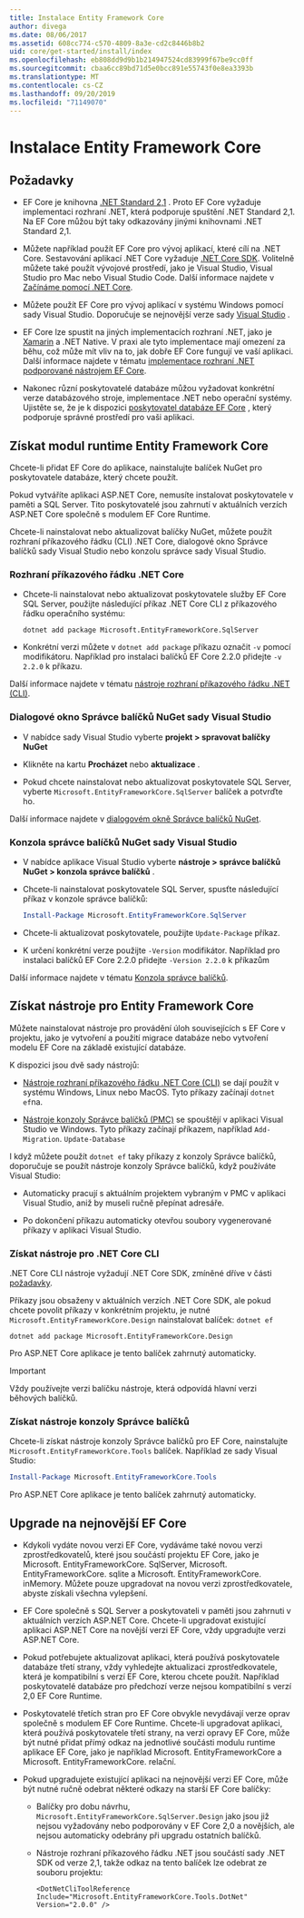 ```yaml
---
title: Instalace Entity Framework Core
author: divega
ms.date: 08/06/2017
ms.assetid: 608cc774-c570-4809-8a3e-cd2c8446b8b2
uid: core/get-started/install/index
ms.openlocfilehash: eb808dd9d9b1b214947524cd83999f67be9cc0ff
ms.sourcegitcommit: cbaa6cc89bd71d5e0bcc891e55743f0e8ea3393b
ms.translationtype: MT
ms.contentlocale: cs-CZ
ms.lasthandoff: 09/20/2019
ms.locfileid: "71149070"
---
```

# <a name="installing-entity-framework-core"></a>Instalace Entity Framework Core

## <a name="prerequisites"></a>Požadavky

* EF Core je knihovna [.NET Standard 2,1](/dotnet/standard/net-standard) . Proto EF Core vyžaduje implementaci rozhraní .NET, která podporuje spuštění .NET Standard 2,1. Na EF Core můžou být taky odkazovány jinými knihovnami .NET Standard 2,1. 

* Můžete například použít EF Core pro vývoj aplikací, které cílí na .NET Core. Sestavování aplikací .NET Core vyžaduje [.NET Core SDK](https://dotnet.microsoft.com/download). Volitelně můžete také použít vývojové prostředí, jako je Visual Studio, Visual Studio pro Mac nebo Visual Studio Code. Další informace najdete v [Začínáme pomocí .NET Core](/dotnet/core/get-started).

* Můžete použít EF Core pro vývoj aplikací v systému Windows pomocí sady Visual Studio. Doporučuje se nejnovější verze sady [Visual Studio](https://visualstudio.microsoft.com/vs) .

* EF Core lze spustit na jiných implementacích rozhraní .NET, jako je [Xamarin](https://dotnet.microsoft.com/apps/xamarin) a .NET Native. V praxi ale tyto implementace mají omezení za běhu, což může mít vliv na to, jak dobře EF Core fungují ve vaší aplikaci. Další informace najdete v tématu [implementace rozhraní .NET podporované nástrojem EF Core](xref:core/platforms/index).

* Nakonec různí poskytovatelé databáze můžou vyžadovat konkrétní verze databázového stroje, implementace .NET nebo operační systémy. Ujistěte se, že je k dispozici [poskytovatel databáze EF Core](xref:core/providers/index) , který podporuje správné prostředí pro vaši aplikaci.

## <a name="get-the-entity-framework-core-runtime"></a>Získat modul runtime Entity Framework Core

Chcete-li přidat EF Core do aplikace, nainstalujte balíček NuGet pro poskytovatele databáze, který chcete použít.

Pokud vytváříte aplikaci ASP.NET Core, nemusíte instalovat poskytovatele v paměti a SQL Server. Tito poskytovatelé jsou zahrnutí v aktuálních verzích ASP.NET Core společně s modulem EF Core Runtime.  

Chcete-li nainstalovat nebo aktualizovat balíčky NuGet, můžete použít rozhraní příkazového řádku (CLI) .NET Core, dialogové okno Správce balíčků sady Visual Studio nebo konzolu správce sady Visual Studio.

### <a name="net-core-cli"></a>Rozhraní příkazového řádku .NET Core

* Chcete-li nainstalovat nebo aktualizovat poskytovatele služby EF Core SQL Server, použijte následující příkaz .NET Core CLI z příkazového řádku operačního systému:

  ``` Console
  dotnet add package Microsoft.EntityFrameworkCore.SqlServer
  ```

* Konkrétní verzi můžete v `dotnet add package` příkazu označit `-v` pomocí modifikátoru. Například pro instalaci balíčků EF Core 2.2.0 přidejte `-v 2.2.0` k příkazu.

Další informace najdete v tématu [nástroje rozhraní příkazového řádku .NET (CLI)](/dotnet/core/tools/).

### <a name="visual-studio-nuget-package-manager-dialog"></a>Dialogové okno Správce balíčků NuGet sady Visual Studio

* V nabídce sady Visual Studio vyberte **projekt > spravovat balíčky NuGet**

* Klikněte na kartu **Procházet** nebo **aktualizace** .

* Pokud chcete nainstalovat nebo aktualizovat poskytovatele SQL Server, vyberte `Microsoft.EntityFrameworkCore.SqlServer` balíček a potvrďte ho.

Další informace najdete v [dialogovém okně Správce balíčků NuGet](/nuget/tools/package-manager-ui).

### <a name="visual-studio-nuget-package-manager-console"></a>Konzola správce balíčků NuGet sady Visual Studio

* V nabídce aplikace Visual Studio vyberte **nástroje > správce balíčků NuGet > konzola správce balíčků** .

* Chcete-li nainstalovat poskytovatele SQL Server, spusťte následující příkaz v konzole správce balíčků:

  ``` PowerShell  
  Install-Package Microsoft.EntityFrameworkCore.SqlServer
  ```
* Chcete-li aktualizovat poskytovatele, použijte `Update-Package` příkaz.

* K určení konkrétní verze použijte `-Version` modifikátor. Například pro instalaci balíčků EF Core 2.2.0 přidejte `-Version 2.2.0` k příkazům

Další informace najdete v tématu [Konzola správce balíčků](/nuget/tools/package-manager-console).

## <a name="get-the-entity-framework-core-tools"></a>Získat nástroje pro Entity Framework Core

Můžete nainstalovat nástroje pro provádění úloh souvisejících s EF Core v projektu, jako je vytvoření a použití migrace databáze nebo vytvoření modelu EF Core na základě existující databáze.

K dispozici jsou dvě sady nástrojů:

* [Nástroje rozhraní příkazového řádku .NET Core (CLI)](xref:core/miscellaneous/cli/dotnet) se dají použít v systému Windows, Linux nebo MacOS. Tyto příkazy začínají `dotnet ef`na. 

* [Nástroje konzoly Správce balíčků (PMC)](xref:core/miscellaneous/cli/powershell) se spouštějí v aplikaci Visual Studio ve Windows. Tyto příkazy začínají příkazem, například `Add-Migration`. `Update-Database`

I když můžete použít `dotnet ef` taky příkazy z konzoly Správce balíčků, doporučuje se použít nástroje konzoly Správce balíčků, když používáte Visual Studio:

* Automaticky pracují s aktuálním projektem vybraným v PMC v aplikaci Visual Studio, aniž by museli ručně přepínat adresáře.  

* Po dokončení příkazu automaticky otevřou soubory vygenerované příkazy v aplikaci Visual Studio.

<a name="cli"></a>

### <a name="get-the-net-core-cli-tools"></a>Získat nástroje pro .NET Core CLI

.NET Core CLI nástroje vyžadují .NET Core SDK, zmíněné dříve v části [požadavky](#prerequisites).

Příkazy jsou obsaženy v aktuálních verzích .NET Core SDK, ale pokud chcete povolit příkazy v konkrétním projektu, je nutné `Microsoft.EntityFrameworkCore.Design` nainstalovat balíček: `dotnet ef`

``` Console 
dotnet add package Microsoft.EntityFrameworkCore.Design 
``` 

Pro ASP.NET Core aplikace je tento balíček zahrnutý automaticky.

> [!IMPORTANT]      
> Vždy používejte verzi balíčku nástroje, která odpovídá hlavní verzi běhových balíčků.

### <a name="get-the-package-manager-console-tools"></a>Získat nástroje konzoly Správce balíčků

Chcete-li získat nástroje konzoly Správce balíčků pro EF Core, nainstalujte `Microsoft.EntityFrameworkCore.Tools` balíček. Například ze sady Visual Studio:

``` PowerShell  
Install-Package Microsoft.EntityFrameworkCore.Tools
``` 

Pro ASP.NET Core aplikace je tento balíček zahrnutý automaticky.

## <a name="upgrading-to-the-latest-ef-core"></a>Upgrade na nejnovější EF Core

* Kdykoli vydáte novou verzi EF Core, vydáváme také novou verzi zprostředkovatelů, které jsou součástí projektu EF Core, jako je Microsoft. EntityFrameworkCore. SqlServer, Microsoft. EntityFrameworkCore. sqlite a Microsoft. EntityFrameworkCore. inMemory. Můžete pouze upgradovat na novou verzi zprostředkovatele, abyste získali všechna vylepšení. 

* EF Core společně s SQL Server a poskytovateli v paměti jsou zahrnuti v aktuálních verzích ASP.NET Core. Chcete-li upgradovat existující aplikaci ASP.NET Core na novější verzi EF Core, vždy upgradujte verzi ASP.NET Core.

* Pokud potřebujete aktualizovat aplikaci, která používá poskytovatele databáze třetí strany, vždy vyhledejte aktualizaci zprostředkovatele, která je kompatibilní s verzí EF Core, kterou chcete použít. Například poskytovatelé databáze pro předchozí verze nejsou kompatibilní s verzí 2,0 EF Core Runtime.

* Poskytovatelé třetích stran pro EF Core obvykle nevydávají verze oprav společně s modulem EF Core Runtime. Chcete-li upgradovat aplikaci, která používá poskytovatele třetí strany, na verzi opravy EF Core, může být nutné přidat přímý odkaz na jednotlivé součásti modulu runtime aplikace EF Core, jako je například Microsoft. EntityFrameworkCore a Microsoft. EntityFrameworkCore. relační.

* Pokud upgradujete existující aplikaci na nejnovější verzi EF Core, může být nutné ručně odebrat některé odkazy na starší EF Core balíčky:

  * Balíčky pro dobu návrhu, `Microsoft.EntityFrameworkCore.SqlServer.Design` jako jsou již nejsou vyžadovány nebo podporovány v EF Core 2,0 a novějších, ale nejsou automaticky odebrány při upgradu ostatních balíčků.

  * Nástroje rozhraní příkazového řádku .NET jsou součástí sady .NET SDK od verze 2,1, takže odkaz na tento balíček lze odebrat ze souboru projektu:

    ```
    <DotNetCliToolReference Include="Microsoft.EntityFrameworkCore.Tools.DotNet" Version="2.0.0" />
    ```

